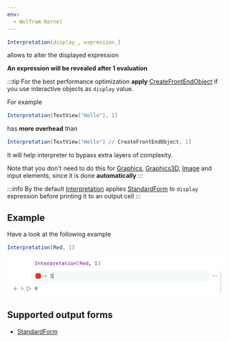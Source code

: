 ```yaml
---
env:
  - Wolfram Kernel
---
```

```mathematica
Interpretation[display_, expression_]
```
allows to alter the displayed expression

__An expression will be revealed after 1 evaluation__

:::tip
For the best performance optimization __apply__ [CreateFrontEndObject](frontend/Reference/Frontend%20Objects/CreateFrontEndObject.md) if you use interactive objects as `display` value.

For example

```mathematica
Interpretation[TextView["Hello"], 1]
```
has __more overhead__ than

```mathematica
Interpretation[TextView["Hello"] // CreateFrontEndObject, 1]
```

It will help interpreter to bypass extra layers of complexity.

Note that you don't need to do this for [Graphics](frontend/Reference/Graphics/Graphics.md), [Graphics3D](frontend/Reference/Graphics3D/Graphics3D.md), [Image](frontend/Reference/Image/Image.md) and input elements, since it is done __automatically__
:::

:::info
By the default [Interpretation](frontend/Reference/Decorations/Interpretation.md) applies [StandardForm](frontend/Reference/Decorations/StandardForm.md) to `display` expression before printing it to an output cell
:::
## Example
Have a look at the following example

```mathematica
Interpretation[Red, 1]
```

![](../../../Screenshot%202024-03-27%20at%2020.30.45.png)


## Supported output forms
- [StandardForm](frontend/Reference/Decorations/StandardForm.md)


